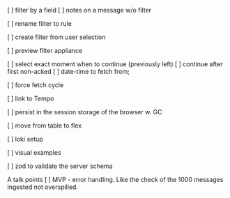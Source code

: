[ ] filter by a field
[ ] notes on a message w/o filter

[ ] rename filter to rule

[ ] create filter from user selection 

[ ] preview filter appliance


[ ] select exact moment when to continue (previously left)
[ ] continue after first non-acked
[ ] date-time to fetch from;

[ ] force fetch cycle

[ ] link to Tempo

[ ] persist in the session storage of the browser w. GC

[ ] move from table to flex

[ ] loki setup

[ ] visual examples

[ ] zod to validate the server schema


A talk points
[ ] MVP - error handling. Like the check of the 1000 messages ingested not overspilled.